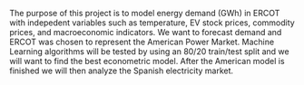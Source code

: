 The purpose of this project is to model energy demand (GWh) in ERCOT with indepedent variables such as temperature, EV stock prices, commodity prices, and macroeconomic indicators.
We want to forecast demand and ERCOT was chosen to represent the American Power Market. Machine Learning algorithms will be tested by using an 80/20 train/test split and we will want to find the best econometric model.
After the American model is finished we will then analyze the Spanish electricity market.
